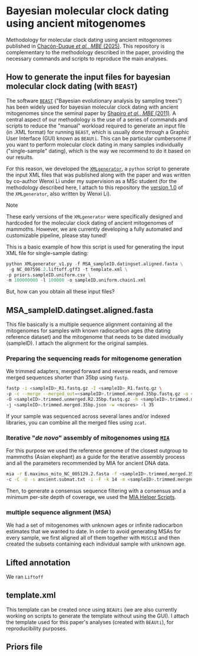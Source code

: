 # Bayesian molecular clock dating using ancient mitogenomes

Methodology for molecular clock dating using ancient mitogenomes published in [Chacón-Duque _et al._, _MBE_ (2025)](https://academic.oup.com/mbe/article/42/4/msaf065/8107989). This repository is complementary to the methodology described in the paper, providing the necessary commands and scripts to reproduce the main analyses.

## How to generate the input files for bayesian molecular clock dating (with ```BEAST```)

The software [```BEAST```](https://bmcecolevol.biomedcentral.com/articles/10.1186/1471-2148-7-214) ("Bayesian evolutionary analysis by sampling trees") has been widely used for bayesian molecular clock dating with ancient mitogenomes since the seminal paper by [Shapiro _et al_., _MBE_ (2011)](https://academic.oup.com/mbe/article/28/2/879/1212114). A central aspect of our methodology is the use of a series of commands and scripts to reduce the "manual" workload required to generate an input file (in .XML format) for running ```BEAST```, which is usually done through a Graphic User Interface (GUI) known as ```BEAUti```. This can be particular cumbersome if you want to perform molecular clock dating in many samples individually ("single-sample" dating), which is the way we recommend to do it based on our results.

For this reason, we developed the [```XMLgenerator```](https://github.com/VanssyLi/beastXMLgenerator/tree/main), a ```python``` script to generate the input XML files that was published along with the paper and was written by co-author Wenxi Li under my supervision as a MSc student (for the methodology described here, I attach to this repository the [version 1.0](https://github.com/jcchacond/ancient_mitogenomes_molecular_clock_dating/blob/main/XMLgenerator_v1.py) of the ```XMLgenerator```, also written by Wenxi Li).

> [!NOTE]
> These early versions of the ```XMLgenerator``` were specifically designed and hardcoded for the molecular clock dating of ancient mitogenomes of mammoths. However, we are currently developing a fully automated and customizable pipeline, please stay tuned!

This is a basic example of how this script is used for generating the input XML file for single-sample dating:

```python
python XMLgenerator_v1.py -f MSA_sampleID.datingset.aligned.fasta \
 -g NC_007596.2.liftoff.gff3 -t template.xml \
-p priors.sampleID.uniform.csv \
-m 100000000 -l 100000 -o sampleID.uniform.chain1.xml
```

But, how can you obtain all these input files?

## MSA_sampleID.datingset.aligned.fasta

This file basically is a multiple sequence alignment containing all the mitogenomes for samples with known radiocarbon ages (the dating reference dataset) and the mitogenome that needs to be dated invidually (sampleID). I attach the alignment for the original samples.

### Preparing the sequencing reads for mitogenome generation

We trimmed adapters, merged forward and reverse reads, and remove merged sequences shorter than 35bp using ```fastp```.

```bash
fastp -i <sampleID>_R1.fastq.gz -I <sampleID>_R1.fastq.gz \
-p -c --merge --merged_out=<sampleID>.trimmed.merged.35bp.fastq.gz -o <sampleID>.trimmed.unmerged.R1.35bp.fastq.gz \
-O <sampleID>.trimmed.unmerged.R2.35bp.fastq.gz -h <sampleID>.trimmed.merged.35bp.html \
-j <sampleID>.trimmed.merged.35bp.json -w <ncores> -l 35
```

If your sample was sequenced across several lanes and/or indexed libraries, you can combine all the merged files using ```zcat```.

### Iterative "_de novo_" assembly of mitogenomes using [```MIA```](https://github.com/mpieva/mapping-iterative-assembler/)

For this purpose we used the reference genome of the closest outgroup to mammoths (Asian elephant) as a guide for the iterative assembly process and all the parameters recommended by MIA for ancient DNA data.

```bash
mia -r E.maximus_mito_NC_005129.2.fasta -f <sampleID>.trimmed.merged.35bp.fastq \
-c -C -U -s ancient.submat.txt -i -F -k 14 -m <sampleID>.trimmed.merged.35bp.maln
```

Then, to generate a consensus sequence filtering with a consensus and a minimum per-site depth of coverage, we used the [MIA Helper Scripts](https://github.com/aersoares81/mia-helper-scripts).

### multiple sequence alignment (MSA)

We had a set of mitogenomes with unknown ages or infinite radiocarbon estimates that we wanted to date. In order to avoid generating MSAs for every sample, we first aligned all of them together with ```MUSCLE``` and then created the subsets containing each individual sample with unknown age.

## Lifted annotation

We ran ```Liftoff```  

## template.xml

This template can be created once using ```BEAUti``` (we are also currently working on scripts to generate the template without using the GUI). I attach the template used for this paper's analyses (created with ```BEAUti```), for reproducibility purposes.

## Priors file
